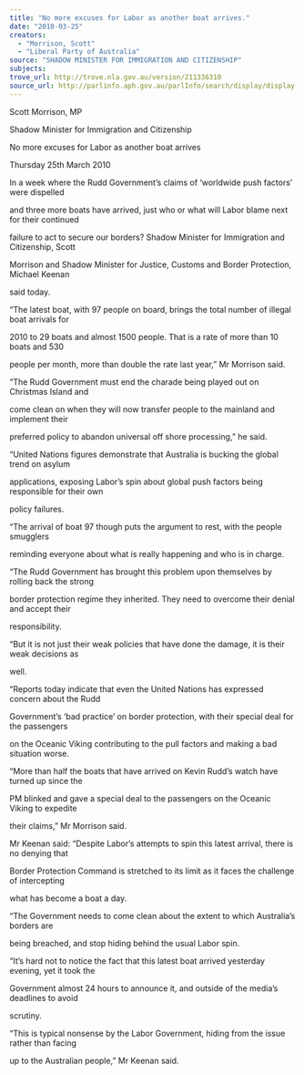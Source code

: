 ```yaml
---
title: "No more excuses for Labor as another boat arrives."
date: "2010-03-25"
creators:
  - "Morrison, Scott"
  - "Liberal Party of Australia"
source: "SHADOW MINISTER FOR IMMIGRATION AND CITIZENSHIP"
subjects:
trove_url: http://trove.nla.gov.au/version/211336310
source_url: http://parlinfo.aph.gov.au/parlInfo/search/display/display.w3p;query=Id%3A%22media/pressrel/Q0YW6%22
---
```


 Scott Morrison, MP 

 Shadow Minister for Immigration and Citizenship   

 

 No more excuses for Labor as another boat arrives 

 Thursday 25th March 2010 

 In a week where the Rudd Government’s claims of ‘worldwide push factors’ were dispelled 

 and three more boats have arrived, just who or what will Labor blame next for their continued 

 failure to act to secure our borders? Shadow Minister for Immigration and Citizenship, Scott 

 Morrison and Shadow Minister for Justice, Customs and Border Protection, Michael Keenan 

 said today. 

 

 “The latest boat, with 97 people on board, brings the total number of illegal boat arrivals for 

 2010 to 29 boats and almost 1500 people. That is a rate of more than 10 boats and 530 

 people per month, more than double the rate last year,” Mr Morrison said. 

 

 “The Rudd Government must end the charade being played out on Christmas Island and 

 come clean on when they will now transfer people to the mainland and implement their 

 preferred policy to abandon universal off shore processing,” he said. 

 

 “United Nations figures demonstrate that Australia is bucking the global trend on asylum 

 applications, exposing Labor’s spin about global push factors being responsible for their own 

 policy failures.  

 

 “The arrival of boat 97 though puts the argument to rest, with the people smugglers 

 reminding everyone about what is really happening and who is in charge. 

 

 “The Rudd Government has brought this problem upon themselves by rolling back the strong 

 border protection regime they inherited. They need to overcome their denial and accept their 

 responsibility.  

 

 “But it is not just their weak policies that have done the damage, it is their weak decisions as 

 well. 

 

 “Reports today indicate that even the United Nations has expressed concern about the Rudd 

 Government’s ‘bad practice’ on border protection, with their special deal for the passengers 

 on the Oceanic Viking contributing to the pull factors and making a bad situation worse. 

 

 “More than half the boats that have arrived on Kevin Rudd’s watch have turned up since the 

 PM blinked and gave a special deal to the passengers on the Oceanic Viking to expedite 

 their claims,” Mr Morrison said. 

 

 Mr Keenan said: “Despite Labor’s attempts to spin this latest arrival, there is no denying that 

 Border Protection Command is stretched to its limit as it faces the challenge of intercepting 

 what has become a boat a day. 

 

 “The Government needs to come clean about the extent to which Australia’s borders are 

 being breached, and stop hiding behind the usual Labor spin. 

 

 “It’s hard not to notice the fact that this latest boat arrived yesterday evening, yet it took the 

 Government almost 24 hours to announce it, and outside of the media’s deadlines to avoid 

 scrutiny. 

 

 “This is typical nonsense by the Labor Government, hiding from the issue rather than facing 

 up to the Australian people,” Mr Keenan said.  

 

